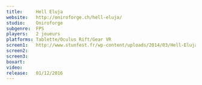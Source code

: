 ```yaml
---
title:     Hell Eluja
website:   http://oniroforge.ch/hell-eluja/
studio:    Oniroforge
subgenre:  FPS
players:   2 joueurs
platforms: Tablette/Oculus Rift/Gear VR
screen1:   http://www.stunfest.fr/wp-content/uploads/2014/03/Hell-Eluja.png
screen2:
screen3:
boxart:
video:
release:   01/12/2016
---
```

